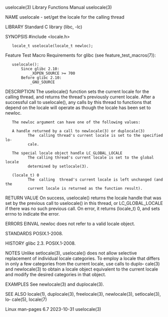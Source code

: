 uselocale(3)               Library Functions Manual               uselocale(3)

NAME
       uselocale - set/get the locale for the calling thread

LIBRARY
       Standard C library (libc, -lc)

SYNOPSIS
       #include <locale.h>

       locale_t uselocale(locale_t newloc);

   Feature Test Macro Requirements for glibc (see feature_test_macros(7)):

       uselocale():
           Since glibc 2.10:
               _XOPEN_SOURCE >= 700
           Before glibc 2.10:
               _GNU_SOURCE

DESCRIPTION
       The  uselocale()  function  sets  the  current  locale  for the calling
       thread, and returns the thread's previously current  locale.   After  a
       successful  call  to uselocale(), any calls by this thread to functions
       that depend on the locale will operate as though the  locale  has  been
       set to newloc.

       The newloc argument can have one of the following values:

       A handle returned by a call to newlocale(3) or duplocale(3)
              The  calling thread's current locale is set to the specified lo‐
              cale.

       The special locale object handle LC_GLOBAL_LOCALE
              The calling thread's current locale is set to the global  locale
              determined by setlocale(3).

       (locale_t) 0
              The  calling  thread's current locale is left unchanged (and the
              current locale is returned as the function result).

RETURN VALUE
       On success, uselocale() returns the locale handle that was set  by  the
       previous  call  to  uselocale()  in this thread, or LC_GLOBAL_LOCALE if
       there was no such previous call.  On error,  it  returns  (locale_t) 0,
       and sets errno to indicate the error.

ERRORS
       EINVAL newloc does not refer to a valid locale object.

STANDARDS
       POSIX.1-2008.

HISTORY
       glibc 2.3.  POSIX.1-2008.

NOTES
       Unlike  setlocale(3),  uselocale() does not allow selective replacement
       of individual locale categories.  To employ a locale  that  differs  in
       only  a  few  categories  from  the current locale, use calls to duplo‐
       cale(3) and newlocale(3) to obtain a locale object  equivalent  to  the
       current locale and modify the desired categories in that object.

EXAMPLES
       See newlocale(3) and duplocale(3).

SEE ALSO
       locale(1), duplocale(3), freelocale(3), newlocale(3), setlocale(3), lo‐
       cale(5), locale(7)

Linux man-pages 6.7               2023-10-31                      uselocale(3)
